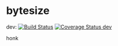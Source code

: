 # bytesize

dev: [![Build Status](https://travis-ci.org/cpiro/bytesize.svg?branch=dev)](https://travis-ci.org/cpiro/bytesize) [![Coverage Status dev](https://coveralls.io/repos/cpiro/bytesize/badge.svg?branch=dev&service=github)](https://coveralls.io/github/cpiro/bytesize?branch=dev)

honk
